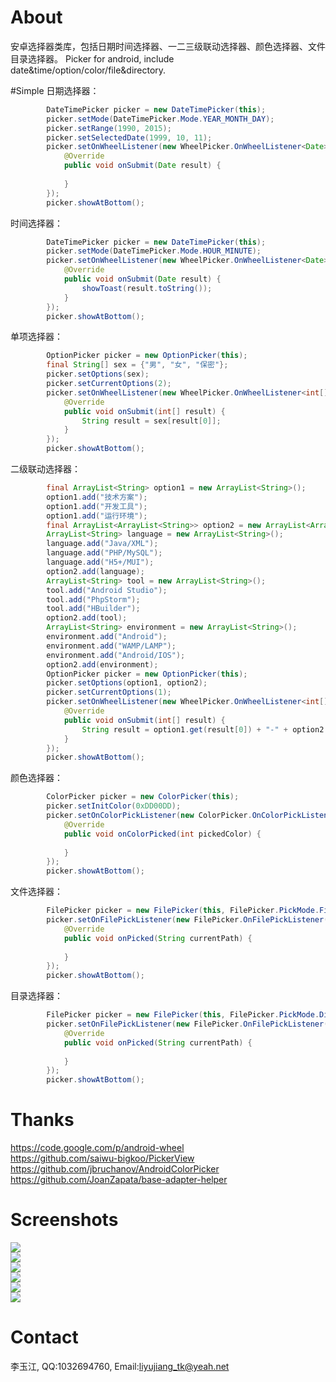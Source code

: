 # About
安卓选择器类库，包括日期时间选择器、一二三级联动选择器、颜色选择器、文件目录选择器。
Picker for android, include date&amp;time/option/color/file&amp;directory.

#Simple
日期选择器：   
```java
        DateTimePicker picker = new DateTimePicker(this);
        picker.setMode(DateTimePicker.Mode.YEAR_MONTH_DAY);
        picker.setRange(1990, 2015);
        picker.setSelectedDate(1999, 10, 11);
        picker.setOnWheelListener(new WheelPicker.OnWheelListener<Date>() {
            @Override
            public void onSubmit(Date result) {
                
            }
        });
        picker.showAtBottom();
```

时间选择器：   
```java
        DateTimePicker picker = new DateTimePicker(this);
        picker.setMode(DateTimePicker.Mode.HOUR_MINUTE);
        picker.setOnWheelListener(new WheelPicker.OnWheelListener<Date>() {
            @Override
            public void onSubmit(Date result) {
                showToast(result.toString());
            }
        });
        picker.showAtBottom();
```

单项选择器：   
```java
        OptionPicker picker = new OptionPicker(this);
        final String[] sex = {"男", "女", "保密"};
        picker.setOptions(sex);
        picker.setCurrentOptions(2);
        picker.setOnWheelListener(new WheelPicker.OnWheelListener<int[]>() {
            @Override
            public void onSubmit(int[] result) {
                String result = sex[result[0]];
            }
        });
        picker.showAtBottom();
```

二级联动选择器：   
```java
        final ArrayList<String> option1 = new ArrayList<String>();
        option1.add("技术方案");
        option1.add("开发工具");
        option1.add("运行环境");
        final ArrayList<ArrayList<String>> option2 = new ArrayList<ArrayList<String>>();
        ArrayList<String> language = new ArrayList<String>();
        language.add("Java/XML");
        language.add("PHP/MySQL");
        language.add("H5+/MUI");
        option2.add(language);
        ArrayList<String> tool = new ArrayList<String>();
        tool.add("Android Studio");
        tool.add("PhpStorm");
        tool.add("HBuilder");
        option2.add(tool);
        ArrayList<String> environment = new ArrayList<String>();
        environment.add("Android");
        environment.add("WAMP/LAMP");
        environment.add("Android/IOS");
        option2.add(environment);
        OptionPicker picker = new OptionPicker(this);
        picker.setOptions(option1, option2);
        picker.setCurrentOptions(1);
        picker.setOnWheelListener(new WheelPicker.OnWheelListener<int[]>() {
            @Override
            public void onSubmit(int[] result) {
                String result = option1.get(result[0]) + "-" + option2.get(result[0]).get(result[1]);
            }
        });
        picker.showAtBottom();
```

颜色选择器：
```java
        ColorPicker picker = new ColorPicker(this);
        picker.setInitColor(0xDD00DD);
        picker.setOnColorPickListener(new ColorPicker.OnColorPickListener() {
            @Override
            public void onColorPicked(int pickedColor) {
            
            }
        });
        picker.showAtBottom();
```

文件选择器：
```java
        FilePicker picker = new FilePicker(this, FilePicker.PickMode.File);
        picker.setOnFilePickListener(new FilePicker.OnFilePickListener() {
            @Override
            public void onPicked(String currentPath) {
            
            }
        });
        picker.showAtBottom();
```

目录选择器：
```java
        FilePicker picker = new FilePicker(this, FilePicker.PickMode.Directory);
        picker.setOnFilePickListener(new FilePicker.OnFilePickListener() {
            @Override
            public void onPicked(String currentPath) {
            
            }
        });
        picker.showAtBottom();
```

# Thanks
https://code.google.com/p/android-wheel   
https://github.com/saiwu-bigkoo/PickerView   
https://github.com/jbruchanov/AndroidColorPicker   
https://github.com/JoanZapata/base-adapter-helper   

# Screenshots
![](/screenshots/datepicker.png)   
![](/screenshots/timepicker.png)   
![](/screenshots/1optionpicker.png)   
![](/screenshots/2optionpicker.png)   
![](/screenshots/colorpicker.png)   
![](/screenshots/filepicker.png)   

# Contact
李玉江, QQ:1032694760, Email:liyujiang_tk@yeah.net

